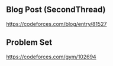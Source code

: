 ## Blog Post (SecondThread)
https://codeforces.com/blog/entry/81527

## Problem Set
https://codeforces.com/gym/102694